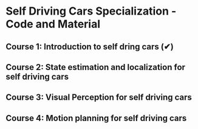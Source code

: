 # Self Driving Cars Specialization - Code and Material

## Course 1: Introduction to self dring cars (&#10004;)

## Course 2: State estimation and localization for self driving cars

## Course 3: Visual Perception for self driving cars

## Course 4: Motion planning for self driving cars
